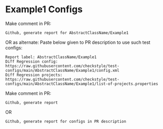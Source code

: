 # Example1 Configs
Make comment in PR:
```
Github, generate report for AbstractClassName/Example1
```
OR as alternate:
Paste below given to PR description to use such test configs:
```
Report label: AbstractClassName/Example1
Diff Regression config: https://raw.githubusercontent.com/checkstyle/test-configs/main/AbstractClassName/Example1/config.xml
Diff Regression projects: https://raw.githubusercontent.com/checkstyle/test-configs/main/AbstractClassName/Example1/list-of-projects.properties
```
Make comment in PR:
```
Github, generate report
```
OR
```
Github, generate report for configs in PR description
```
